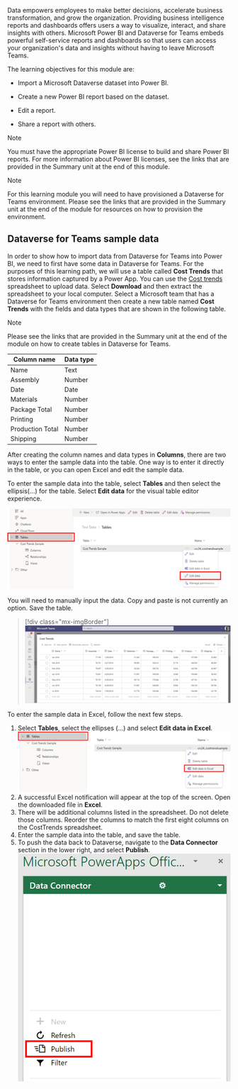 Data empowers employees to make better decisions, accelerate business transformation, and grow the organization. Providing business intelligence reports and dashboards offers users a way to visualize, interact, and share insights with others. Microsoft Power BI and Dataverse for Teams embeds powerful self-service reports and dashboards so that users can access your organization's data and insights without having to leave Microsoft Teams.

The learning objectives for this module are:

- Import a Microsoft Dataverse dataset into Power BI.

- Create a new Power BI report based on the dataset.

- Edit a report.

- Share a report with others.

> [!NOTE]
> You must have the appropriate Power BI license to build and share Power BI reports. For more information about Power BI licenses, see the links that are provided in the Summary unit at the end of this module.

> [!Note]
> For this learning module you will need to have provisioned a Dataverse for Teams environment. Please see the links that are provided in the Summary unit at the end of the module for resources on how to provision the environment.

## Dataverse for Teams sample data

In order to show how to import data from Dataverse for Teams into Power BI, we need to first have some data in Dataverse for Teams. For the purposes of this learning path, we will use a table called **Cost Trends** that stores information captured by a Power App. You can use the [Cost trends](https://github.com/MicrosoftDocs/mslearn-developer-tools-power-platform/blob/master/power-apps/dataverse-power-bi/cost-trends.zip) spreadsheet to upload data. Select **Download** and then extract the spreadsheet to your local computer. Select a Microsoft team that has a Dataverse for Teams environment then create a new table named **Cost Trends** with the fields and data types that are shown in the following table.

> [!NOTE]
> Please see the links that are provided in the Summary unit at the end of the module on how to create tables in Dataverse for Teams.

| Column name | Data type |
|-------------|-----------|
| Name | Text |
| Assembly | Number |
| Date | Date |
| Materials | Number |
| Package Total | Number |
| Printing | Number |
| Production Total | Number |
| Shipping | Number |

After creating the column names and data types in **Columns**, there are two ways to enter the sample data into the table. One way is to enter it directly in the table, or you can open Excel and edit the sample data. 

To enter the sample data into the table, select **Tables** and then select the ellipsis(...) for the table. Select **Edit data** for the visual table editor experience.

 ![Screenshot of the Power Apps Tables dialog box with rectangle around Tables and Edit Data.](../media/powerapps-tables-edit-data.png)

You will need to manually input the data. Copy and paste is not currently an option. Save the table.
> [!div class="mx-imgBorder"]
> [![Screenshot of the Cost Trends dialog box with seven rows of data added.](../media/image-1.png)](../media/image-1.png#lightbox)

To enter the sample data in Excel, follow the next few steps.

  1. Select **Tables**, select the ellipses (...) and select **Edit data in Excel**.
  ![Screenshot of the Power Apps Tables dialog box with rectangle around Tables and Edit data in Excel.](../media/powerapps-tables-edit-data-excel.png)
  1. A successful Excel notification will appear at the top of the screen. Open the downloaded file in **Excel**.
  1. There will be additional columns listed in the spreadsheet. Do not delete those columns. Reorder the columns to match the first eight columns on the CostTrends spreadsheet.
  1. Enter the sample data into the table, and save the table.
  1. To push the data back to Dataverse, navigate to the **Data Connector** section in the lower right, and select **Publish**.
  ![Screenshot of the Power Apps Data Connector dialog box with rectangle around Publish.](../media/powerapps-data-connector.png)
